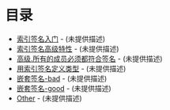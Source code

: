 # 目录

- [索引签名入门](./02.abc.ts) - (未提供描述)
- [索引签名高级特性](./03.advanced.ts) - (未提供描述)
- [高级.所有的成员必须都符合签名](./04.advanced.ts) - (未提供描述)
- [用索引签名定义类型](./05.defineTypeUseIndexSignature.ts) - (未提供描述)
- [嵌套签名-bad](./06.nested-bad.ts) - (未提供描述)
- [嵌套签名-good](./06.nested-good.ts) - (未提供描述)
- [Other](./08.other.ts) - (未提供描述)